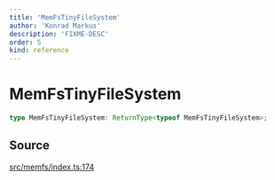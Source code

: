 ```yaml
---
title: 'MemFsTinyFileSystem'
author: 'Konrad Markus'
description: 'FIXME-DESC'
order: 5
kind: reference
---
```


# MemFsTinyFileSystem

```ts
type MemFsTinyFileSystem: ReturnType<typeof MemFsTinyFileSystem>;
```

## Source

[src/memfs/index.ts:174](https://github.com/konkerdotdev/tiny-filesystem-fp/blob/900743fd8cf49d9e7c3831c08b0b3c0dd3e06fb2/src/memfs/index.ts#L174)
